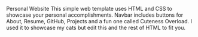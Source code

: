 Personal Website
This simple web template uses HTML and CSS to showcase your personal accomplishments. Navbar includes buttons for About, Resume, GitHub, Projects and a fun one called Cuteness Overload. I used it to showcase my cats but edit this and the rest of HTML to fit you. 